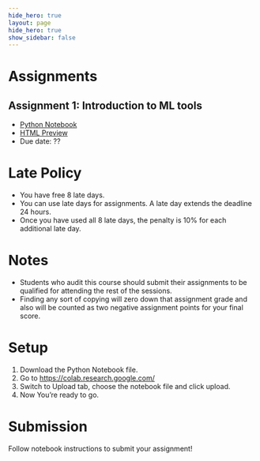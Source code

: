 ```yaml
---
hide_hero: true
layout: page
hide_hero: true
show_sidebar: false
---
```


# Assignments

## Assignment 1: Introduction to ML tools
* [Python Notebook](https://github.com/teias-courses/dl99/raw/gh-pages/assignments/Assignment_1.ipynb)
* [HTML Preview](assignments/Assignment_1)
* Due date: ??

# Late Policy
* You have free 8 late days.
* You can use late days for assignments. A late day extends the deadline 24 hours.
* Once you have used all 8 late days, the penalty is 10% for each additional late day.

# Notes
* Students who audit this course should submit their assignments to be qualified for attending the rest of the sessions.
* Finding any sort of copying will zero down that assignment grade and also will be counted as two negative assignment points for your final score.

# Setup
1. Download the Python Notebook file.
2. Go to https://colab.research.google.com/
3. Switch to Upload tab, choose the notebook file and click upload.
4. Now You’re ready to go.

# Submission
Follow notebook instructions to submit your assignment!
